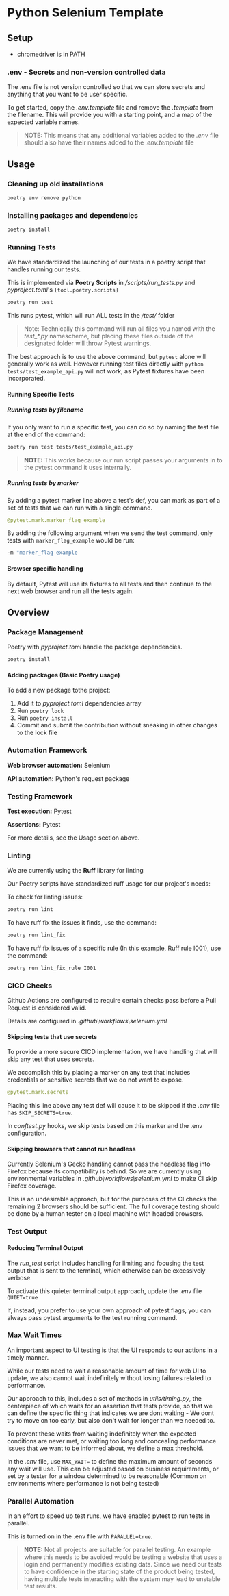 # Python Selenium Template

## Setup

* chromedriver is in PATH

### .env - Secrets and non-version controlled data

The .env file is not version controlled so that we can store secrets and anything that you want to be user specific.

To get started, copy the *.env.template* file and remove the *.template* from the filename. This will provide you with a starting point, and a map of the expected variable names.

> NOTE: This means that any additional variables added to the *.env* file should also have their names added to the *.env.template* file

## Usage

### Cleaning up old installations

```bash
poetry env remove python
```

### Installing packages and dependencies

```bash
poetry install
```

### Running Tests

We have standardized the launching of our tests in a poetry script that handles running our tests.

This is implemented via **Poetry Scripts** in */scripts/run_tests.py* and *pyproject.toml*'s `[tool.poetry.scripts]`

```bash
poetry run test
```

This runs pytest, which will run ALL tests in the */test/* folder

> Note: Technically this command will run all files you named with the *test_\*.py* namescheme, but placing these files  outside of the designated folder will throw Pytest warnings.

The best approach is to use the above command, but `pytest` alone will generally work as well. However running test files directly with `python tests/test_example_api.py` will not work, as Pytest fixtures have been incorporated.

#### Running Specific Tests

##### Running tests by filename

If you only want to run a specific test, you can do so by naming the test file at the end of the command:

```bash
poetry run test tests/test_example_api.py
```

> **NOTE:** This works because our run script passes your arguments in to the pytest command it uses internally.

##### Running tests by marker

By adding a pytest marker line above a test's def, you can mark as part of a set of tests that we can run with a single command.

```python
@pytest.mark.marker_flag_example
```

By adding the following argument when we send the test command, only tests with `marker_flag_example` would be run:

```bash
-m "marker_flag example
```

#### Browser specific handling

By default, Pytest will use its fixtures to all tests and then continue to the next web browser and run all the tests again.

## Overview

### Package Management

Poetry with *pyproject.toml* handle the package dependencies.

```bash
poetry install
```

#### Adding packages (Basic Poetry usage)

To add a new package tothe project:

1. Add it to *pyproject.toml* dependencies array
2. Run `poetry lock`
3. Run `poetry install`
4. Commit and submit the contribution without sneaking in other changes to the lock file

### Automation Framework

**Web browser automation:** Selenium

**API automation:** Python's request package

### Testing Framework

**Test execution:** Pytest

**Assertions:** Pytest

For more details, see the Usage section above.

### Linting

We are currently using the **Ruff** library for linting

Our Poetry scripts have standardized ruff usage for our project's needs:

To check for linting issues:

```bash
poetry run lint
```

To have ruff fix the issues it finds, use the command:

```bash
poetry run lint_fix
```

To have ruff fix issues of a specific rule (In this example, Ruff rule I001), use the command:

```bash
poetry run lint_fix_rule I001
```

### CICD Checks

Github Actions are configured to require certain checks pass before a Pull Request is considered valid.

Details are configured in *.github\workflows\selenium.yml*

#### Skipping tests that use secrets

To provide a more secure CICD implementation, we have handling that will skip any test that uses secrets.

We accomplish this by placing a marker on any test that includes credentials or sensitive secrets that we do not want to expose.

```python
@pytest.mark.secrets
```

Placing this line above any test def will cause it to be skipped if the *.env* file has `SKIP_SECRETS=true`.

In *conftest.py* hooks, we skip tests based on this marker and the .env configuration.

#### Skipping browsers that cannot run headless

Currently Selenium's Gecko handling cannot pass the headless flag into Firefox because its compatibility is behind. So we are currently using environmental variables in *.github\workflows\selenium.yml* to make CI skip Firefox coverage.

This is an undesirable approach, but for the purposes of the CI checks the remaining 2 browsers should be sufficient. The full coverage testing should be done by a human tester on a local machine with headed browsers.

### Test Output

#### Reducing Terminal Output

The *run_test* script includes handling for limiting and focusing the test output that is sent to the terminal, which otherwise can be excessively verbose.

To activate this quieter terminal output approach, update the *.env* file `QUIET=true`

If, instead, you prefer to use your own approach of pytest flags, you can always pass pytest arguments to the test running command.

### Max Wait Times

An important aspect to UI testing is that the UI responds to our actions in a timely manner.

While our tests need to wait a reasonable amount of time for web UI to update, we also cannot wait indefinitely without losing failures related to performance.

Our approach to this, includes a set of methods in *utils/timing.py*, the centerpiece of which waits for an assertion that tests provide, so that we can define the specific thing that indicates we are dont waiting - We dont try to move on too early, but also don't wait for longer than we needed to.

To prevent these waits from waiting indefinitely when the expected conditions are never met, or waiting too long and concealing performance issues that we want to be informed about, we define a max threshold.

In the *.env* file, use `MAX_WAIT=` to define the maximum amount of seconds any wait will use. This can be adjusted based on business requirements, or set by a tester for a window determined to be reasonable (Common on environments where performance is not being tested)

### Parallel Automation

In an effort to speed up test runs, we have enabled pytest to run tests in parallel.

This is turned on in the .env file with `PARALLEL=true`.

> **NOTE:** Not all projects are suitable for parallel testing.
> An example where this needs to be avoided would be testing a website
> that uses a login and permanently modifies existing data. Since we
> need our tests to have confidence in the starting state of the product
> being tested, having multiple tests interacting with the system
> may lead to unstable test results.
